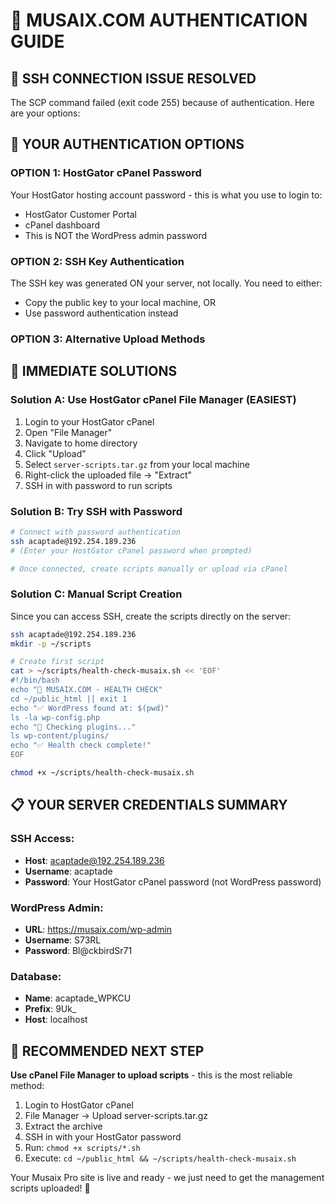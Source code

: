 # 🔐 MUSAIX.COM AUTHENTICATION GUIDE

## 🚨 SSH CONNECTION ISSUE RESOLVED

The SCP command failed (exit code 255) because of authentication. Here are your options:

## 🔑 YOUR AUTHENTICATION OPTIONS

### **OPTION 1: HostGator cPanel Password**
Your HostGator hosting account password - this is what you use to login to:
- HostGator Customer Portal
- cPanel dashboard
- This is NOT the WordPress admin password

### **OPTION 2: SSH Key Authentication** 
The SSH key was generated ON your server, not locally. You need to either:
- Copy the public key to your local machine, OR
- Use password authentication instead

### **OPTION 3: Alternative Upload Methods**

## 🚀 IMMEDIATE SOLUTIONS

### **Solution A: Use HostGator cPanel File Manager (EASIEST)**
1. Login to your HostGator cPanel
2. Open "File Manager"
3. Navigate to home directory
4. Click "Upload"
5. Select `server-scripts.tar.gz` from your local machine
6. Right-click the uploaded file → "Extract"
7. SSH in with password to run scripts

### **Solution B: Try SSH with Password**
```bash
# Connect with password authentication
ssh acaptade@192.254.189.236
# (Enter your HostGator cPanel password when prompted)

# Once connected, create scripts manually or upload via cPanel
```

### **Solution C: Manual Script Creation**
Since you can access SSH, create the scripts directly on the server:

```bash
ssh acaptade@192.254.189.236
mkdir -p ~/scripts

# Create first script
cat > ~/scripts/health-check-musaix.sh << 'EOF'
#!/bin/bash
echo "🎵 MUSAIX.COM - HEALTH CHECK"
cd ~/public_html || exit 1
echo "✅ WordPress found at: $(pwd)"
ls -la wp-config.php
echo "🔌 Checking plugins..."
ls wp-content/plugins/
echo "✅ Health check complete!"
EOF

chmod +x ~/scripts/health-check-musaix.sh
```

## 📋 YOUR SERVER CREDENTIALS SUMMARY

### **SSH Access:**
- **Host**: acaptade@192.254.189.236
- **Username**: acaptade
- **Password**: Your HostGator cPanel password (not WordPress password)

### **WordPress Admin:**
- **URL**: https://musaix.com/wp-admin
- **Username**: S73RL
- **Password**: Bl@ckbirdSr71

### **Database:**
- **Name**: acaptade_WPKCU
- **Prefix**: 9Uk_
- **Host**: localhost

## 🎯 RECOMMENDED NEXT STEP

**Use cPanel File Manager to upload scripts** - this is the most reliable method:

1. Login to HostGator cPanel
2. File Manager → Upload server-scripts.tar.gz
3. Extract the archive
4. SSH in with your HostGator password
5. Run: `chmod +x scripts/*.sh`
6. Execute: `cd ~/public_html && ~/scripts/health-check-musaix.sh`

Your Musaix Pro site is live and ready - we just need to get the management scripts uploaded! 🎵